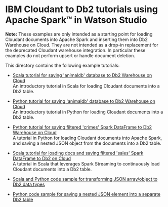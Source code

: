 # IBM Cloudant to Db2 tutorials using Apache Spark™ in Watson Studio

**Note:** These examples are only intended as a starting point for loading Cloudant documents into Apache Spark and inserting them into Db2 Warehouse on Cloud. They are not intended as a drop-in replacement for the deprecated Cloudant warehouse integration. In particular these examples do not perform upsert or handle document deletion.

This directory contains the following example tutorials:

- [Scala tutorial for saving 'animaldb' database to Db2 Warehouse on Cloud](animaldb-scala-load-to-dashdb.md)  
An introductory tutorial in Scala for loading Cloudant documents into a Db2 table.
  
- [Python tutorial for saving 'animaldb' database to Db2 Warehouse on Cloud](animaldb-python-load-to-dashdb.md)    
An introductory tutorial in Python for loading Cloudant documents into a Db2 table.

- [Python tutorial for saving filtered 'crimes' Spark DataFrame to Db2 Warehouse on Cloud](crimes-load-to-dashdb-python.md)    
A tutorial in Python for loading Cloudant documents into Apache Spark, and saving a nested JSON object from the documents into a Db2 table.
  
- [Scala tutorial for loading docs and saving filtered 'sales' Spark DataFrame to Db2 on Cloud](sales-continuous-load-cloudant-to-db2.md)    
A tutorial in Scala that leverages Spark Streaming to continuously load Cloudant documents into a Db2 table.

- [Scala and Python code sample for transforming JSON array/object to Db2 data types](json-array-object-to-db2-data-type.md)

- [Python code sample for saving a nested JSON element into a separate Db2 table](nested-json-to-table.md)
